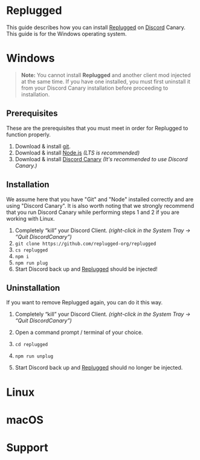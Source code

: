 # Replugged

This guide describes how you can install [Replugged](https://github.com/replugged-org/replugged) on [Discord](https://discord.com/) Canary. This guide is for the Windows operating system.


# Windows

> **Note:** You cannot install **Replugged** and another client mod injected at the same time. If you have one installed, you must first uninstall it from your Discord Canary installation before proceeding to installation.


## Prerequisites

These are the prerequisites that you must meet in order for Replugged to function properly.

1. Download & install [git](https://git-scm.com/downloads).
2. Download & install [Node.js](https://nodejs.org/) *(LTS is recommended)*
3. Download & install [Discord Canary](https://discord.com/api/download/canary?platform=win) *(It's recommended to use Discord Canary.)*

## Installation

We assume here that you have "Git" and "Node" installed correctly and are using "Discord Canary". It is also worth noting that we strongly recommend that you run Discord Canary while performing steps 1 and 2 if you are working with Linux.

1. Completely “kill” your Discord Client. *(right-click in the System Tray -> “Quit DiscordCanary”)*
2. ``git clone https://github.com/replugged-org/replugged``
3. ``cs replugged``
4. ``npm i``
5. ``npm run plug``
6. Start Discord back up and [Replugged](https://github.com/replugged-org/replugged) should be injected!

## Uninstallation

If you want to remove Replugged again, you can do it this way.

1. Completely “kill” your Discord Client. *(right-click in the System Tray -> “Quit DiscordCanary”)*
2. Open a command prompt / terminal of your choice.
3. ``cd replugged``

4. ``npm run unplug``
5. Start Discord back up and [Replugged](https://github.com/replugged-org/replugged) should no longer be injected.


# Linux


# macOS




# Support